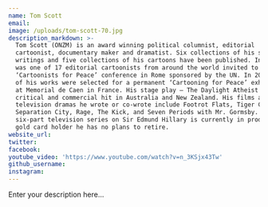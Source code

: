 ```yaml
---
name: Tom Scott
email:
image: /uploads/tom-scott-70.jpg
description_markdown: >-
  Tom Scott (ONZM) is an award winning political columnist, editorial
  cartoonist, documentary maker and dramatist. Six collections of his satirical
  writings and five collections of his cartoons have been published. In 2007 he
  was one of 17 editorial cartoonists from around the world invited to a
  ‘Cartoonists for Peace’ conference in Rome sponsored by the UN. In 2010 some
  of his works were selected for a permanent ‘Cartooning for Peace’ exhibition
  at Memorial de Caen in France. His stage play – The Daylight Atheist was a
  critical and commercial hit in Australia and New Zealand. His films and
  television dramas he wrote or co-wrote include Footrot Flats, Tiger Country,
  Separation City, Rage, The Kick, and Seven Periods with Mr. Gormsby. A
  six-part television series on Sir Edmund Hillary is currently in production. A
  gold card holder he has no plans to retire.
website_url:
twitter:
facebook:
youtube_video: 'https://www.youtube.com/watch?v=n_3KSjx43Tw'
github_username:
instagram:
---
```


Enter your description here...
